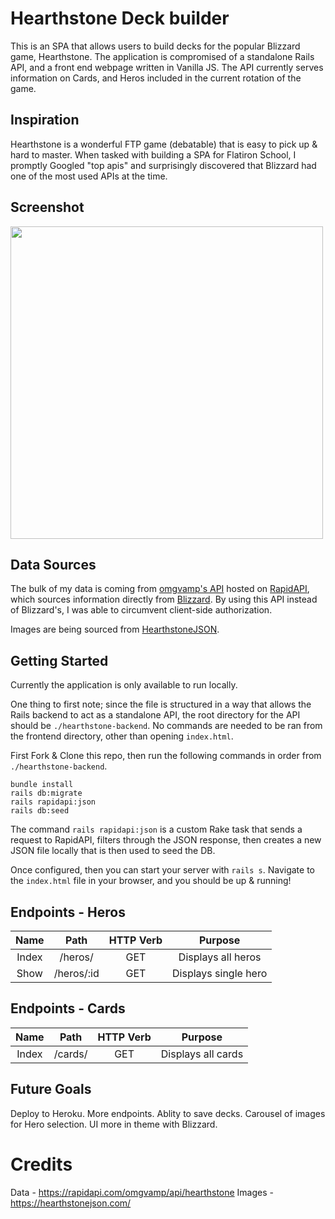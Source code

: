 # Hearthstone Deck builder

This is an SPA that allows users to build decks for the popular Blizzard game, Hearthstone. The application is compromised of a standalone Rails API, and a front end webpage written in Vanilla JS. The API currently serves information on Cards, and Heros included in the current rotation of the game.

## Inspiration

Hearthstone is a wonderful FTP game (debatable) that is easy to pick up & hard to master. When tasked with building a SPA for Flatiron School, I promptly Googled "top apis" and surprisingly discovered that Blizzard had one of the most used APIs at the time.

## Screenshot

<img src="https://raw.githubusercontent.com/senseicain/hearthstone-deck-builder/screenshot.png" width=500>

## Data Sources

The bulk of my data is coming from [omgvamp's API](https://rapidapi.com/omgvamp/api/hearthstone) hosted on [RapidAPI](https://rapidapi.com/), which sources information directly from [Blizzard](https://develop.battle.net/documentation/hearthstone/game-data-apis). By using this API instead of Blizzard's, I was able to circumvent client-side authorization.

Images are being sourced from [HearthstoneJSON](https://hearthstonejson.com/).

## Getting Started

Currently the application is only available to run locally.

One thing to first note; since the file is structured in a way that allows the Rails backend to act as a standalone API, the root directory for the API should be `./hearthstone-backend`. No commands are needed to be ran from the frontend directory, other than opening `index.html`.

First Fork & Clone this repo, then run the following commands in order from `./hearthstone-backend`.
```
bundle install
rails db:migrate
rails rapidapi:json
rails db:seed
```
The command `rails rapidapi:json` is a custom Rake task that sends a request to RapidAPI, filters through the JSON response, then creates a new JSON file locally that is then used to seed the DB.

Once configured, then you can start your server with `rails s`. Navigate to the `index.html` file in your browser, and you should be up & running!

## Endpoints - Heros

|   Name    |           Path            | HTTP Verb |                     Purpose                     |
| :-------: | :-----------------------: | :-------: | :---------------------------------------------: |
|   Index   |        /heros/            |    GET    |               Displays all heros                |
|   Show    |        /heros/:id         |    GET    |              Displays single hero               |

## Endpoints - Cards

|   Name    |           Path            | HTTP Verb |                     Purpose                     |
| :-------: | :-----------------------: | :-------: | :---------------------------------------------: |
|   Index   |        /cards/            |    GET    |               Displays all cards                |

## Future Goals

Deploy to Heroku.
More endpoints.
Ablity to save decks.
Carousel of images for Hero selection.
UI more in theme with Blizzard.

# Credits

Data - https://rapidapi.com/omgvamp/api/hearthstone
Images - https://hearthstonejson.com/
